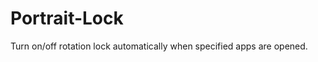 Portrait-Lock
=============

Turn on/off rotation lock automatically when specified apps are opened.
